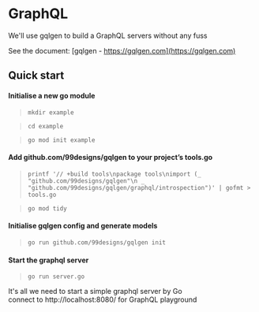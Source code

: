 # GraphQL
We'll use gqlgen to build a GraphQL servers without any fuss

See the document: [gqlgen - https://gqlgen.com](https://gqlgen.com)


## Quick start

#### Initialise a new go module

> `mkdir example`

> `cd example`

> `go mod init example`

#### Add github.com/99designs/gqlgen to your project’s tools.go <br/>
> `printf '// +build tools\npackage tools\nimport (_ "github.com/99designs/gqlgen"\n _ "github.com/99designs/gqlgen/graphql/introspection")' | gofmt > tools.go`

> `go mod tidy`

#### Initialise gqlgen config and generate models

> `go run github.com/99designs/gqlgen init`

#### Start the graphql server

> `go run server.go`

It's all we need to start a simple graphql server by Go <br/>
connect to http://localhost:8080/ for GraphQL playground



